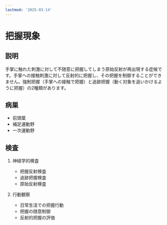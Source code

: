 ```yaml
---
lastmod: '2025-03-14'
---
```


# 把握現象

## 説明

手掌に触れた刺激に対して不随意に把握してしまう原始反射が再出現する症候です。手掌への接触刺激に対して反射的に把握し、その把握を制御することができません。強制把握（手掌への接触で把握）と追跡把握（動く対象を追いかけるように把握）の2種類があります。

## 病巣

- 前頭葉
- 補足運動野
- 一次運動野

## 検査

1. 神経学的検査

   - 把握反射検査
   - 追跡把握検査
   - 原始反射検査

2. 行動観察
   - 日常生活での把握行動
   - 把握の随意制御
   - 反射的把握の評価
